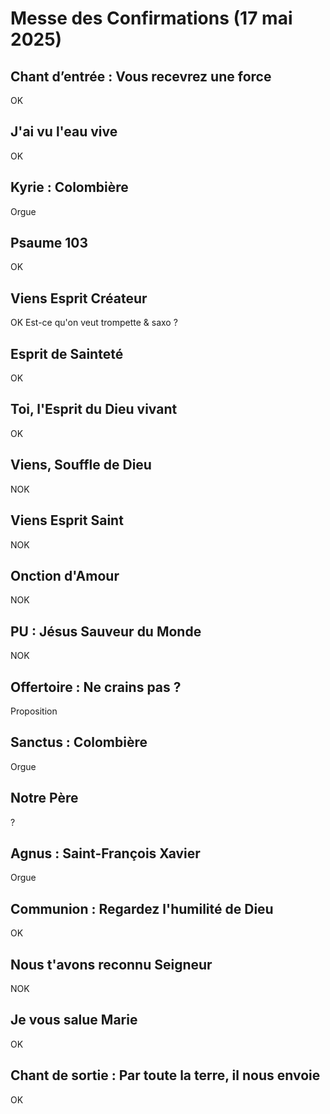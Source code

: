 # Messe des Confirmations (17 mai 2025)

## Chant d’entrée : Vous recevrez une force
OK

## J'ai vu l'eau vive
OK

## Kyrie : Colombière
Orgue

## Psaume 103
OK

## Viens Esprit Créateur
OK
Est-ce qu'on veut trompette & saxo ?

## Esprit de Sainteté
OK

## Toi, l'Esprit du Dieu vivant
OK

## Viens, Souffle de Dieu
NOK

## Viens Esprit Saint
NOK

## Onction d'Amour
NOK

## PU : Jésus Sauveur du Monde
NOK

## Offertoire : Ne crains pas ?
Proposition

## Sanctus : Colombière
Orgue

## Notre Père
?

## Agnus : Saint-François Xavier
Orgue

## Communion : Regardez l'humilité de Dieu
OK

## Nous t'avons reconnu Seigneur
NOK

## Je vous salue Marie
OK

## Chant de sortie : Par toute la terre, il nous envoie
OK